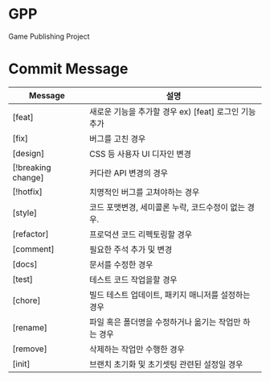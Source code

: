 # GPP
<!--

-->
Game Publishing Project






# Commit Message

| Message | 설명 |
| --- | --- |
| [feat] | 새로운 기능을 추가할 경우 ex) [feat] 로그인 기능 추가 |
| [fix] | 버그를 고친 경우 |
| [design] | CSS 등 사용자 UI 디자인 변경 |
| [!breaking change] | 커다란 API 변경의 경우 |
| [!hotfix] | 치명적인 버그를 고쳐야하는 경우 |
| [style] | 코드 포맷변경, 세미콜론 누락, 코드수정이 없는 경우. |
| [refactor] | 프로덕션 코드 리펙토링할 경우 |
| [comment] | 필요한 주석 추가 및 변경 |
| [docs] | 문서를 수정한 경우 |
| [test] | 테스트 코드 작업을할 경우 |
| [chore] | 빌드 테스트 업데이트, 패키지 매니저를 설정하는 경우 |
| [rename] | 파일 혹은 폴더명을 수정하거나 옮기는 작업만 하는 경우 |
| [remove] | 삭제하는 작업만 수행한 경우 |
| [init] | 브랜치 초기화 및 초기셋팅 관련된 설정일 경우 |

